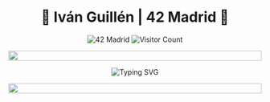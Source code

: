 <div align="center">

# 🚀 Iván Guillén | 42 Madrid 🚀

![42 Madrid](https://img.shields.io/badge/42-Madrid-000000?style=for-the-badge&logo=42&logoColor=white)
![Visitor Count](https://visitor-badge.laobi.icu/badge?page_id=ivanguillen.42portfolio)

<img src="https://i.imgur.com/dBaSKWF.gif" height="20" width="100%">

![Typing SVG](https://readme-typing-svg.herokuapp.com?font=Fira+Code&pause=1000&color=00FF00&center=true&vCenter=true&width=435&lines=Hello%2C+World!;Welcome+to+my+Coding+Universe;Exploring+the+depths+of+C;Building+the+future%2C+one+line+at+a+time)

<img src="https://i.imgur.com/dBaSKWF.gif" height="20" width="100%">

</div>
